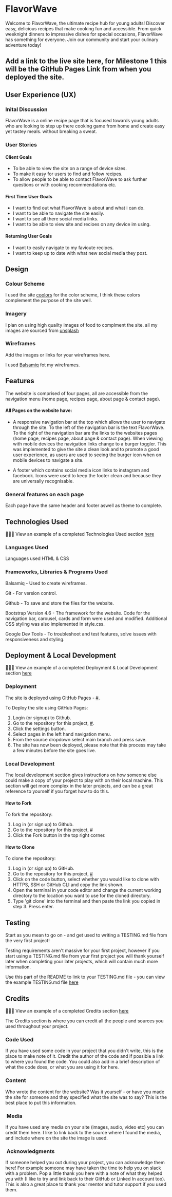 # FlavorWave

Welcome to FlavorWave, the ultimate recipe hub for young adults! Discover easy, delicious recipes that make cooking fun and accessible. From quick weeknight dinners to impressive dishes for special occasions, FlavorWave has something for everyone. Join our community and start your culinary adventure today!

## Add a link to the live site here, for Milestone 1 this will be the GitHub Pages Link from when you deployed the site.

## User Experience (UX)

### Inital Discussion

FlavorWave is a online recipe page that is focused towards young adults who are looking to step up there cooking game from home and create easy yet tastey meals. without breaking a sweat.

### User Stories

#### Client Goals

- To be able to view the site on a range of device sizes.
- To make it easy for users to find and follow recipes.
- To allow people to be able to contact FlavorWave to ask further questions or with cooking recommendations etc.

#### First Time User Goals

- I want to find out what FlavorWave is about and what i can do.
- I want to be able to navigate the site easily.
- I want to see all there social media links.
- I want to be able to view site and recioes on any device im using.

#### Returning User Goals

- I want to easily navigate to my favioute recipes.
- I want to keep up to date with what new social media they post.

## Design

### Colour Scheme

I used the site [coolors](https://coolors.co/palette/ccd5ae-e9edc9-fefae0-faedcd-d4a373) for the color scheme, I think these colors complement the purpose of the site well.

### Imagery

I plan on using high quailty images of food to complment the site. all my images are sourced from [unsplash](https://unsplash.com/images/stock)

### Wireframes

Add the images or links for your wireframes here.

I used [Balsamiq](https://balsamiq.com/) fot my wireframes.

## Features

The website is comprised of four pages, all are accessible from the navigation menu (home page, recipes page, about page & contact page).

#### All Pages on the website have:

- A responsive navigation bar at the top which allows the user to navigate through the site. To the left of the navigation bar is the text FlavorWave. To the right of the navigation bar are the links to the websites pages (home page, recipes page, about page & contact page). When viewing with mobile devices the navigation links change to a burger toggler. This was implemented to give the site a clean look and to promote a good user experience, as users are used to seeing the burger icon when on mobile devices to navigate a site.

- A footer which contains social media icon links to instagram and facebook. Icons were used to keep the footer clean and because they are universally recognisable.

### General features on each page

Each page have the same header and footer aswell as theme to complete.

## Technologies Used

👩🏻‍💻 View an example of a completed Technologies Used section [here](https://github.com/kera-cudmore/Bully-Book-Club#Technologies-Used)

### Languages Used

Languages used HTML & CSS

### Frameworks, Libraries & Programs Used

Balsamiq - Used to create wireframes.

Git - For version control.

Github - To save and store the files for the website.

Bootstrap Version 4.6 - The framework for the website. Code for the navigation bar, carousel, cards and form were used and modified. Additional CSS styling was also implemented in style.css.

Google Dev Tools - To troubleshoot and test features, solve issues with responsiveness and styling.

## Deployment & Local Development

👩🏻‍💻 View an example of a completed Deployment & Local Development section [here](https://github.com/kera-cudmore/TheQuizArms#Deployment)

### Deployment

The site is deployed using GitHub Pages - [#](#).

To Deploy the site using GitHub Pages:

1. Login (or signup) to Github.
2. Go to the repository for this project, [#](#).
3. Click the settings button.
4. Select pages in the left hand navigation menu.
5. From the source dropdown select main branch and press save.
6. The site has now been deployed, please note that this process may take a few minutes before the site goes live.

### Local Development

The local development section gives instructions on how someone else could make a copy of your project to play with on their local machine. This section will get more complex in the later projects, and can be a great reference to yourself if you forget how to do this.

#### How to Fork

To fork the repository:

1. Log in (or sign up) to Github.
2. Go to the repository for this project, [#](#)
3. Click the Fork button in the top right corner.

#### How to Clone

To clone the repository:

1. Log in (or sign up) to GitHub.
2. Go to the repository for this project, [#](#)
3. Click on the code button, select whether you would like to clone with HTTPS, SSH or GitHub CLI and copy the link shown.
4. Open the terminal in your code editor and change the current working directory to the location you want to use for the cloned directory.
5. Type 'git clone' into the terminal and then paste the link you copied in step 3. Press enter.

## Testing

Start as you mean to go on - and get used to writing a TESTING.md file from the very first project!

Testing requirements aren't massive for your first project, however if you start using a TESTING.md file from your first project you will thank yourself later when completing your later projects, which will contain much more information.

Use this part of the README to link to your TESTING.md file - you can view the example TESTING.md file [here](milestone1-testing.md)

## Credits

👩🏻‍💻 View an example of a completed Credits section [here](https://github.com/kera-cudmore/BookWorm#Credits)

The Credits section is where you can credit all the people and sources you used throughout your project.

### Code Used

If you have used some code in your project that you didn't write, this is the place to make note of it. Credit the author of the code and if possible a link to where you found the code. You could also add in a brief description of what the code does, or what you are using it for here.

### Content

Who wrote the content for the website? Was it yourself - or have you made the site for someone and they specified what the site was to say? This is the best place to put this information.

###  Media

If you have used any media on your site (images, audio, video etc) you can credit them here. I like to link back to the source where I found the media, and include where on the site the image is used.

###  Acknowledgments

If someone helped you out during your project, you can acknowledge them here! For example someone may have taken the time to help you on slack with a problem. Pop a little thank you here with a note of what they helped you with (I like to try and link back to their GitHub or Linked In account too). This is also a great place to thank your mentor and tutor support if you used them.
